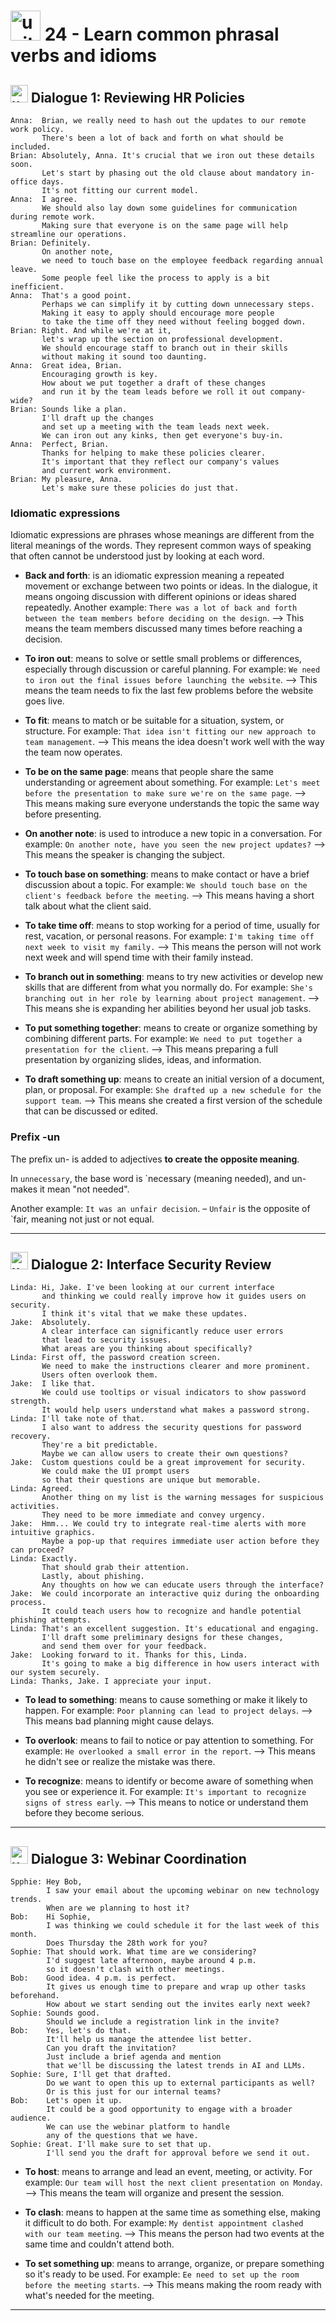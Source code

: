 # <img width="48" height="48" src="https://img.icons8.com/emoji/48/united-kingdom-emoji.png" alt="united-kingdom-emoji"/>  24 - Learn common phrasal verbs and idioms

##  <img width="28" height="28" src="https://img.icons8.com/emoji/28/united-kingdom-emoji.png" alt="united-kingdom-emoji"/> Dialogue 1: Reviewing HR Policies


```
Anna:  Brian, we really need to hash out the updates to our remote work policy.
       There's been a lot of back and forth on what should be included.
Brian: Absolutely, Anna. It's crucial that we iron out these details soon.
       Let's start by phasing out the old clause about mandatory in-office days.
       It's not fitting our current model.
Anna:  I agree.
       We should also lay down some guidelines for communication during remote work.
       Making sure that everyone is on the same page will help streamline our operations.
Brian: Definitely.
       On another note,
       we need to touch base on the employee feedback regarding annual leave.
       Some people feel like the process to apply is a bit inefficient.
Anna:  That's a good point.
       Perhaps we can simplify it by cutting down unnecessary steps.
       Making it easy to apply should encourage more people
       to take the time off they need without feeling bogged down.
Brian: Right. And while we're at it,
       let's wrap up the section on professional development.
       We should encourage staff to branch out in their skills
       without making it sound too daunting.
Anna:  Great idea, Brian.
       Encouraging growth is key.
       How about we put together a draft of these changes
       and run it by the team leads before we roll it out company-wide?
Brian: Sounds like a plan.
       I'll draft up the changes
       and set up a meeting with the team leads next week.
       We can iron out any kinks, then get everyone's buy-in.
Anna:  Perfect, Brian.
       Thanks for helping to make these policies clearer.
       It's important that they reflect our company's values
       and current work environment.
Brian: My pleasure, Anna.
       Let's make sure these policies do just that. 
```

### Idiomatic expressions

Idiomatic expressions are phrases whose meanings are different from the literal meanings of the words. They represent common ways of speaking that often cannot be understood just by looking at each word.

- **Back and forth**: is an idiomatic expression meaning a repeated movement or exchange between two points or ideas. In the dialogue, it means ongoing discussion with different opinions or ideas shared repeatedly. Another example: `There was a lot of back and forth between the team members before deciding on the design`. –> This means the team members discussed many times before reaching a decision.

- **To iron out**: means to solve or settle small problems or differences, especially through discussion or careful planning. For example: `We need to iron out the final issues before launching the website`. –> This means the team needs to fix the last few problems before the website goes live.

- **To fit**: means to match or be suitable for a situation, system, or structure. For example: `That idea isn't fitting our new approach to team management`. –> This means the idea doesn't work well with the way the team now operates.

- **To be on the same page**: means that people share the same understanding or agreement about something. For example: `Let's meet before the presentation to make sure we're on the same page`. –> This means making sure everyone understands the topic the same way before presenting.

- **On another note**: is used to introduce a new topic in a conversation. For example: `On another note, have you seen the new project updates?` –> This means the speaker is changing the subject.

- **To touch base on something**: means to make contact or have a brief discussion about a topic. For example: `We should touch base on the client's feedback before the meeting`. –> This means having a short talk about what the client said.

- **To take time off**: means to stop working for a period of time, usually for rest, vacation, or personal reasons. For example: `I'm taking time off next week to visit my family.` –> This means the person will not work next week and will spend time with their family instead.

- **To branch out in something**: means to try new activities or develop new skills that are different from what you normally do. For example: `She's branching out in her role by learning about project management`. –> This means she is expanding her abilities beyond her usual job tasks.

- **To put something together**: means to create or organize something by combining different parts. For example: `We need to put together a presentation for the client`. –> This means preparing a full presentation by organizing slides, ideas, and information.

- **To draft something up**: means to create an initial version of a document, plan, or proposal. For example: `She drafted up a new schedule for the support team`. –> This means she created a first version of the schedule that can be discussed or edited.



### Prefix -un

The prefix un- is added to adjectives **to create the opposite meaning**. 

In `unnecessary`, the base word is `necessary (meaning needed), and un- makes it mean "not needed". 

Another example: `It was an unfair decision`. – `Unfair` is the opposite of `fair, meaning not just or not equal.

---

##  <img width="28" height="28" src="https://img.icons8.com/emoji/28/united-kingdom-emoji.png" alt="united-kingdom-emoji"/> Dialogue 2: Interface Security Review

```
Linda: Hi, Jake. I've been looking at our current interface
       and thinking we could really improve how it guides users on security.
       I think it's vital that we make these updates.
Jake:  Absolutely.
       A clear interface can significantly reduce user errors
       that lead to security issues.
       What areas are you thinking about specifically?
Linda: First off, the password creation screen.
       We need to make the instructions clearer and more prominent.
       Users often overlook them.
Jake:  I like that.
       We could use tooltips or visual indicators to show password strength.
       It would help users understand what makes a password strong.
Linda: I'll take note of that.
       I also want to address the security questions for password recovery.
       They're a bit predictable.
       Maybe we can allow users to create their own questions?
Jake:  Custom questions could be a great improvement for security.
       We could make the UI prompt users
       so that their questions are unique but memorable.
Linda: Agreed.
       Another thing on my list is the warning messages for suspicious activities.
       They need to be more immediate and convey urgency.
Jake:  Hmm... We could try to integrate real-time alerts with more intuitive graphics.
       Maybe a pop-up that requires immediate user action before they can proceed?
Linda: Exactly.
       That should grab their attention.
       Lastly, about phishing.
       Any thoughts on how we can educate users through the interface?
Jake:  We could incorporate an interactive quiz during the onboarding process.
       It could teach users how to recognize and handle potential phishing attempts.
Linda: That's an excellent suggestion. It's educational and engaging.
       I'll draft some preliminary designs for these changes,
       and send them over for your feedback.
Jake:  Looking forward to it. Thanks for this, Linda.
       It's going to make a big difference in how users interact with our system securely.
Linda: Thanks, Jake. I appreciate your input.
```

- **To lead to something**:  means to cause something or make it likely to happen. For example: `Poor planning can lead to project delays`. –> This means bad planning might cause delays.

- **To overlook**: means to fail to notice or pay attention to something. For example: `He overlooked a small error in the report`. –> This means he didn't see or realize the mistake was there.

- **To recognize**: means to identify or become aware of something when you see or experience it. For example: `It's important to recognize signs of stress early`. –> This means to notice or understand them before they become serious.


  
---

##  <img width="28" height="28" src="https://img.icons8.com/emoji/28/united-kingdom-emoji.png" alt="united-kingdom-emoji"/> Dialogue 3: Webinar Coordination

```
Spphie: Hey Bob,
        I saw your email about the upcoming webinar on new technology trends.
        When are we planning to host it?
Bob:    Hi Sophie,
        I was thinking we could schedule it for the last week of this month.
        Does Thursday the 28th work for you?
Sophie: That should work. What time are we considering?
        I'd suggest late afternoon, maybe around 4 p.m.
        so it doesn't clash with other meetings.
Bob:    Good idea. 4 p.m. is perfect.
        It gives us enough time to prepare and wrap up other tasks beforehand.
        How about we start sending out the invites early next week?
Sophie: Sounds good.
        Should we include a registration link in the invite?
Bob:    Yes, let's do that.
        It'll help us manage the attendee list better.
        Can you draft the invitation?
        Just include a brief agenda and mention
        that we'll be discussing the latest trends in AI and LLMs.
Sophie: Sure, I'll get that drafted.
        Do we want to open this up to external participants as well?
        Or is this just for our internal teams? 
Bob:    Let's open it up.
        It could be a good opportunity to engage with a broader audience.
        We can use the webinar platform to handle
        any of the questions that we have.
Sophie: Great. I'll make sure to set that up.
        I'll send you the draft for approval before we send it out.
```

- **To host**: means to arrange and lead an event, meeting, or activity. For example: `Our team will host the next client presentation on Monday`. –> This means the team will organize and present the session.

- **To clash**: means to happen at the same time as something else, making it difficult to do both. For example: `My dentist appointment clashed with our team meeting`. –> This means the person had two events at the same time and couldn't attend both.

- **To set something up**: means to arrange, organize, or prepare something so it's ready to be used. For example: `Ee need to set up the room before the meeting starts`. –> This means making the room ready with what's needed for the meeting.

 
---
